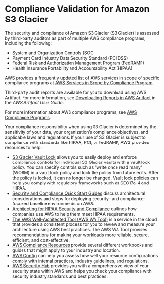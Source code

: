 # Compliance Validation for Amazon S3 Glacier<a name="glacier-compliance"></a>

The security and compliance of Amazon S3 Glacier \(S3 Glacier\) is assessed by third\-party auditors as part of multiple AWS compliance programs, including the following:
+ System and Organization Controls \(SOC\)
+ Payment Card Industry Data Security Standard \(PCI DSS\)
+ Federal Risk and Authorization Management Program \(FedRAMP\)
+ Health Insurance Portability and Accountability Act \(HIPAA\)

AWS provides a frequently updated list of AWS services in scope of specific compliance programs at [AWS Services in Scope by Compliance Program](https://aws.amazon.com/compliance/services-in-scope/)\. 

Third\-party audit reports are available for you to download using AWS Artifact\. For more information, see [Downloading Reports in AWS Artifact](https://docs.aws.amazon.com/artifact/latest/ug/downloading-documents.html) in the *AWS Artifact User Guide*\. 

For more information about AWS compliance programs, see [AWS Compliance Programs](https://aws.amazon.com/compliance/programs/)\.

Your compliance responsibility when using S3 Glacier is determined by the sensitivity of your data, your organization’s compliance objectives, and applicable laws and regulations\. If your use of S3 Glacier is subject to compliance with standards like HIPAA, PCI, or FedRAMP, AWS provides resources to help:
+ [S3 Glacier Vault Lock](vault-lock.md) allows you to easily deploy and enforce compliance controls for individual S3 Glacier vaults with a vault lock policy\. You can specify controls such as “write once read many” \(WORM\) in a vault lock policy and lock the policy from future edits\. After the policy is locked, it can no longer be changed\. Vault lock policies can help you comply with regulatory frameworks such as SEC17a\-4 and HIPAA\.
+ [Security and Compliance Quick Start Guides](https://aws.amazon.com/quickstart/?awsf.quickstart-homepage-filter=categories%23security-identity-compliance) discuss architectural considerations and steps for deploying security\- and compliance\-focused baseline environments on AWS\. 
+ [Architecting for HIPAA Security and Compliance](https://d0.awsstatic.com/whitepapers/compliance/AWS_HIPAA_Compliance_Whitepaper.pdf) outlines how companies use AWS to help them meet HIPAA requirements\.
+ [The AWS Well\-Architected Tool \(AWS WA Tool\)](https://docs.aws.amazon.com/wellarchitected/latest/userguide/intro.html) is a service in the cloud that provides a consistent process for you to review and measure your architecture using AWS best practices\. The AWS WA Tool provides recommendations for making your workloads more reliable, secure, efficient, and cost\-effective\.
+ [AWS Compliance Resources](https://aws.amazon.com/compliance/resources/) provide several different workbooks and guides that might apply to your industry and location\.
+ [AWS Config](https://docs.aws.amazon.com/config/latest/developerguide/evaluate-config.html) can help you assess how well your resource configurations comply with internal practices, industry guidelines, and regulations\.
+ [AWS Security Hub](https://docs.aws.amazon.com/securityhub/latest/userguide/what-is-securityhub.html) provides you with a comprehensive view of your security state within AWS and helps you check your compliance with security industry standards and best practices\. 
